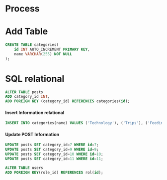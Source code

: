 #   Process

#   Add Table
```sql
CREATE TABLE categories(
    id INT AUTO_INCREMENT PRIMARY KEY,
    name VARCHAR(255) NOT NULL
);
```

#   SQL relational
```sql
ALTER TABLE posts
ADD category_id INT,
ADD FOREIGN KEY (category_id) REFERENCES categories(id);
```

####    Insert Information relational
```sql
INSERT INTO categories(name) VALUES ('Technology'), ('Trips'), ('Feeding'), ('Sports');
```

####    Update POST Information
```sql
UPDATE posts SET category_id=7 WHERE id=7;
UPDATE posts SET category_id=9 WHERE id=9;
UPDATE posts SET category_id=10 WHERE id=10;
UPDATE posts SET category_id=11 WHERE id=11;
```




```sql
ALTER TABLE users 
ADD FOREIGN KEY(role_id) REFERENCES rol(id);
```